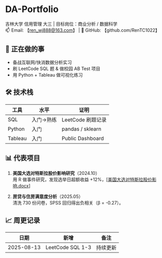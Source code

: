 # DA-Portfolio  
吉林大学 信用管理 大三 | 目标岗位：商业分析 / 数据科学  
📫 Email: 【ren_wj888@163.com】 | 🐙 GitHub: 【github.com/RenTC1022】

## 🎯 正在做的事
- 备战互联网/快消数据分析实习  
- 刷 LeetCode SQL 题 & 做校园 AB Test 项目  
- 用 Python + Tableau 做可视化练习

## 🛠️ 技术栈
| 工具 | 水平 | 证明 |
|------|------|------|
| SQL | 入门→熟练 | LeetCode 刷题记录 |
| Python | 入门 | pandas / sklearn |
| Tableau | 入门 | Public Dashboard |


## 📊 代表项目
1. **美国大选对特斯拉股价影响研究**（2024.10）  
   用 R 做事件研究，发现选举日超额收益 +12%，[[美国大选对特斯拉股价影响.docx](https://github.com/user-attachments/files/21736152/default.docx)]

2. **房贷与住房满意度分析**（2025.05）  
   清洗 730 份问卷，SPSS 回归得出负相关（β = -0.27）。

## 📈 周更记录
| 日期 | 新增 | 备注 |
|---|---|---|
| 2025-08-13 | LeetCode SQL 1-3 | 持续更新 |
